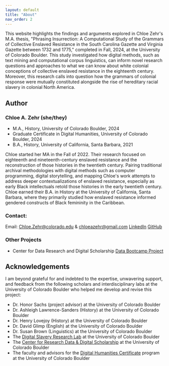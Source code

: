 ```yaml
---
layout: default
title: "About"
nav_order: 2
---
```

This website highlights the findings and arguments explored in Chloe Zehr's M.A. thesis, "Phrasing Insurrection: A Computational Study of the Grammars of Collective Enslaved Resistance in the South Carolina Gazette and Virginia Gazette between 1732 and 1775," completed in Fall, 2024, at the University of Colorado Boulder. This study investigated how digital methods, such as text mining and computational corpus linguistics, can inform novel research questions and approaches to what we can know about white colonial conceptions of collective enslaved resistance in the eighteenth century. Moreover, this research calls into question how the grammars of colonial response were mutually constituted alongside the rise of hereditary racial slavery in colonial North America.

## Author
### Chloe A. Zehr (she/they) 
- M.A., History, University of Colorado Boulder, 2024
- Graduate Certificate in Digital Humanities, University of Colorado Boulder, 2024
- B.A., History, University of California, Santa Barbara, 2021

Chloe started her MA in the Fall of 2022. Their research focused on eighteenth and nineteenth-century enslaved resistance and the reconstruction of those histories in the twentieth century. Pairing traditional archival methodologies with digital methods such as computer programming, digital storytelling, and mapping Chloe's work attempts to address deeper contextualizations of enslaved resistance, especially as early Black intellectuals retold those histories in the early twentieth century. Chloe earned their B.A. in History at the University of California, Santa Barbara, where they primarily studied how enslaved resistance informed gendered constructs of Black femininity in the Caribbean. 

### Contact: 
Email: Chloe.Zehr@colorado.edu & chloeazehr@gmail.com
[LinkedIn](https://www.linkedin.com/in/chloe-zehr-3a855526b/)
[GitHub](https://github.com/chloeazehr)

### Other Projects
- Center for Data Research and Digital Scholarship [Data Bootcamp Project](https://github.com/chloeazehr/CRDDS-Data-Bootcamp-Chloe-Zehr)

## Acknowledgements
I am beyond grateful for and indebted to the expertise, unwavering support, and feedback from the following scholars and interdisciplinary labs at the University of Colorado Boulder who helped me develop and revise this project: 
- Dr. Honor Sachs (project advisor) at the University of Colorado Boulder
- Dr. Ashleigh Lawrence-Sanders (History) at the University of Colorado Boulder
- Dr. Henry Lovejoy (History) at the University of Colorado Boulder
- Dr. David Glimp (English) at the University of Colorado Boulder
- Dr. Susan Brown (Linguistics) at the University of Colorado Boulder
- The [Digital Slavery Research Lab](https://www.colorado.edu/lab/dsrl/) at the University of Colorado Boulder
- The [Center for Research Data & Digital Scholarship](https://www.colorado.edu/crdds/) at the University of Colorado Boulder
- The faculty and advisors for the [Digital Humanities Certificate](https://www.colorado.edu/crdds/dhgc) program at the University of Colorado Boulder
